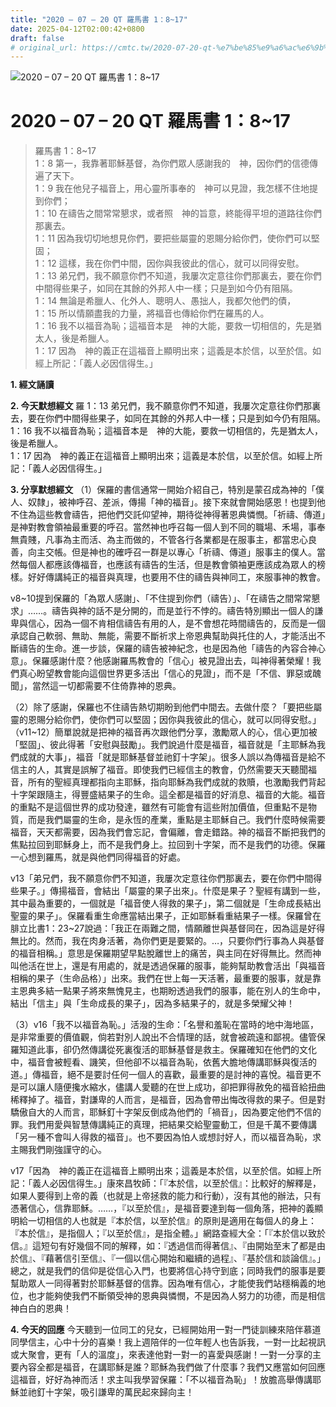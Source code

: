 ```yaml
---
title: "2020 – 07 – 20 QT 羅馬書 1：8~17"
date: 2025-04-12T02:00:42+0800
draft: false
# original_url: https://cmtc.tw/2020-07-20-qt-%e7%be%85%e9%a6%ac%e6%9b%b8-1%ef%bc%9a817
---
```


![2020 – 07 – 20 QT 羅馬書 1：8\~17](/images/qt.jpg   "2020 – 07 – 20 QT 羅馬書 1：8\~17")

# 2020 – 07 – 20 QT 羅馬書 1：8\~17

> 羅馬書 1：8\~17  
> 1：8 第一，我靠著耶穌基督，為你們眾人感謝我的　神，因你們的信德傳遍了天下。  
> 1：9 我在他兒子福音上，用心靈所事奉的　神可以見證，我怎樣不住地提到你們；  
> 1：10 在禱告之間常常懇求，或者照　神的旨意，終能得平坦的道路往你們那裏去。  
> 1：11 因為我切切地想見你們，要把些屬靈的恩賜分給你們，使你們可以堅固；  
> 1：12 這樣，我在你們中間，因你與我彼此的信心，就可以同得安慰。  
> 1：13 弟兄們，我不願意你們不知道，我屢次定意往你們那裏去，要在你們中間得些果子，如同在其餘的外邦人中一樣；只是到如今仍有阻隔。  
> 1：14 無論是希臘人、化外人、聰明人、愚拙人，我都欠他們的債，  
> 1：15 所以情願盡我的力量，將福音也傳給你們在羅馬的人。  
> 1：16 我不以福音為恥；這福音本是　神的大能，要救一切相信的，先是猶太人，後是希臘人。  
> 1：17 因為　神的義正在這福音上顯明出來；這義是本於信，以至於信。如經上所記：「義人必因信得生。」

**1. 經文誦讀**

**2.  今天默想經文**
羅 1：13 弟兄們，我不願意你們不知道，我屢次定意往你們那裏去，要在你們中間得些果子，如同在其餘的外邦人中一樣；只是到如今仍有阻隔。  
1：16 我不以福音為恥；這福音本是　神的大能，要救一切相信的，先是猶太人，後是希臘人。  
1：17 因為　神的義正在這福音上顯明出來；這義是本於信，以至於信。如經上所記：「義人必因信得生。」

**3. 分享默想經文**
（1）保羅的書信通常一開始介紹自己，特別是蒙召成為神的「僕人、奴隸」，被神呼召、差派，傳揚「神的福音」。接下來就會開始感恩！也提到他不住為這些教會禱告，把他們交託仰望神，期待從神得著恩典憐憫。「祈禱、傳道」是神對教會領袖最重要的呼召。當然神也呼召每一個人到不同的職場、禾場，事奉無貴賤，凡事為主而活、為主而做的，不管各行各業都是在服事主，都當忠心良善，向主交帳。但是神也的確呼召一群是以專心「祈禱、傳道」服事主的僕人。當然每個人都應該傳福音，也應該有禱告的生活，但是教會領袖更應該成為眾人的榜樣。好好傳講純正的福音與真理，也要用不住的禱告與神同工，來服事神的教會。

v8\~10提到保羅的「為眾人感謝」、「不住提到你們（禱告）」、「在禱告之間常常懇求」……。禱告與神的話不是分開的，而是並行不悖的。禱告特別顯出一個人的謙卑與信心，因為一個不肯相信禱告有用的人，是不會想花時間禱告的，反而是一個承認自己軟弱、無助、無能，需要不斷祈求上帝恩典幫助與托住的人，才能活出不斷禱告的生命。進一步談，保羅的禱告被神紀念，也是因為他「禱告的內容合神心意」。保羅感謝什麼？他感謝羅馬教會的「信心」被見證出去，叫神得著榮耀！我們真心盼望教會能向這個世界更多活出「信心的見證」，而不是「不信、罪惡或醜聞」，當然這一切都需要不住倚靠神的恩典。

（2）除了感謝，保羅也不住禱告熱切期盼到他們中間去。去做什麼？「要把些屬靈的恩賜分給你們，使你們可以堅固；因你與我彼此的信心，就可以同得安慰。」（v11\~12）簡單說就是把神的福音再次跟他們分享，激勵眾人的心，信心更加被「堅固」、彼此得著「安慰與鼓勵」。我們說過什麼是福音，福音就是「主耶穌為我們成就的大事」，福音「就是耶穌基督並祂釘十字架」。很多人誤以為傳福音是給不信主的人，其實是誤解了福音。即使我們已經信主的教會，仍然需要天天聽聞福音，所有的聖經真理都指向主耶穌，指向耶穌為我們成就的救贖，也激勵我們背起十字架跟隨主，得豐盛結果子的生命。這全都是福音的好消息、福音的大能。福音的重點不是這個世界的成功發達，雖然有可能會有這些附加價值，但重點不是物質，而是我們屬靈的生命，是永恆的產業，重點是主耶穌自己。我們什麼時候需要福音，天天都需要，因為我們會忘記，會偏離，會走錯路。神的福音不斷把我們的焦點拉回到耶穌身上，而不是我們身上。拉回到十字架，而不是我們的功德。保羅一心想到羅馬，就是與他們同得福音的好處。

v13「弟兄們，我不願意你們不知道，我屢次定意往你們那裏去，要在你們中間得些果子。」傳揚福音，會結出「屬靈的果子出來」。什麼是果子？聖經有講到一些，其中最為重要的，一個就是「福音使人得救的果子」，第二個就是「生命成長結出聖靈的果子」。保羅看重生命應當結出果子，正如耶穌看重結果子一樣。保羅曾在腓立比書1：23\~27說過：「我正在兩難之間，情願離世與基督同在，因為這是好得無比的。然而，我在肉身活著，為你們更是要緊的。…，只要你們行事為人與基督的福音相稱。」意思是保羅期望早點脫離世上的痛苦，與主同在好得無比。然而神叫他活在世上，還是有用處的，就是透過保羅的服事，能夠幫助教會活出「與福音相稱的果子（生命品格）」出來。我們在世上每一天活著，最重要的服事，就是靠主恩典多結一點果子將來無愧見主，也期盼透過我們的服事，能在別人的生命中，結出「信主」與「生命成長的果子」，因為多結果子的，就是多榮耀父神！

（3）v16「我不以福音為恥。」活潑的生命：「名譽和羞恥在當時的地中海地區，是非常重要的價值觀，倘若對別人說出不合情理的話，就會被疏遠和鄙視。儘管保羅知道此事，卻仍然傳講從死裏復活的耶穌基督是救主。保羅確知在他們的文化中，福音會被輕看、譏笑，但他卻不以福音為恥，依舊大膽地傳講耶穌與復活的道。」傳福音，絕不是要討任何一個人的喜歡，最重要的是討神的喜悅。福音更不是可以讓人隨便攙水縮水，儘講人愛聽的在世上成功，卻把罪得赦免的福音給扭曲稀釋掉了。福音，對謙卑的人而言，是福音，因為會帶出悔改得救的果子。但是對驕傲自大的人而言，耶穌釘十字架反倒成為他們的「禍音」，因為要定他們不信的罪。我們用愛與智慧傳講純正的真理，把結果交給聖靈動工，但是千萬不要傳講「另一種不會叫人得救的福音」。也不要因為怕人或想討好人，而以福音為恥，求主賜我們剛強謹守的心。

v17「因為　神的義正在這福音上顯明出來；這義是本於信，以至於信。如經上所記：「義人必因信得生。」康來昌牧師：「『本於信，以至於信』：比較好的解釋是，如果人要得到上帝的義（也就是上帝拯救的能力和行動），沒有其他的辦法，只有憑著信心，信靠耶穌。……，『以至於信』，是福音要達到每一個角落，把神的義顯明給一切相信的人也就是『本於信，以至於信』的原則是適用在每個人的身上：『本於信』，是指個人；『以至於信』，是指全體。」網路查經大全：「『本於信以致於信。』這短句有好幾個不同的解釋，如：『透過信而得著信』、『由開始至末了都是由於信』、『藉著信引至信』、『一個以信心開始和繼續的過程』、『基於信和談論信』。」總之，就是我們的信仰是從信心入門，也要將信心持守到底；同時我們的服事是要幫助眾人一同得著對於耶穌基督的信靠。因為唯有信心，才能使我們站穩稱義的地位，也才能夠使我們不斷領受神的恩典與憐憫，不是因為人努力的功德，而是相信神白白的恩典！

**4. 今天的回應**
今天聽到一位同工的兒女，已經開始用一對一門徒訓練來陪伴慕道同學信主，心中十分的喜樂！我上週陪伴的一位年輕人也告訴我，一對一比起視訊或大聚會，更有「人的溫度」，來表達他對一對一的喜愛與感謝！一對一分享的主要內容全都是福音，在講耶穌是誰？耶穌為我們做了什麼事？我們又應當如何回應這福音，好好為神而活！求主叫我學習保羅：「不以福音為恥」！放膽高舉傳講耶穌並祂釘十字架，吸引謙卑的萬民起來歸向主！
